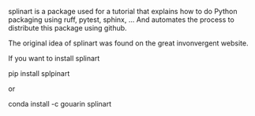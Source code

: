splinart is a package used for a tutorial that explains how to do Python packaging using ruff, pytest, sphinx, ... And automates the process to distribute this package using github.

The original idea of splinart was found on the great invonvergent website.

If you want to install splinart

pip install splpinart

or

conda install -c gouarin splinart
